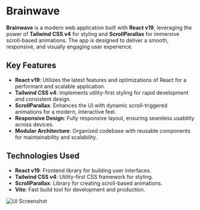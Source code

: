 # Brainwave

**Brainwave** is a modern web application built with **React v19**, leveraging the power of **Tailwind CSS v4** for styling and **ScrollParallax** for immersive scroll-based animations. The app is designed to deliver a smooth, responsive, and visually engaging user experience.

## Key Features

- **React v19**: Utilizes the latest features and optimizations of React for a performant and scalable application.
- **Tailwind CSS v4**: Implements utility-first styling for rapid development and consistent design.
- **ScrollParallax**: Enhances the UI with dynamic scroll-triggered animations for a modern, interactive feel.
- **Responsive Design**: Fully responsive layout, ensuring seamless usability across devices.
- **Modular Architecture**: Organized codebase with reusable components for maintainability and scalability.

## Technologies Used

- **React v19**: Frontend library for building user interfaces.
- **Tailwind CSS v4**: Utility-first CSS framework for styling.
- **ScrollParallax**: Library for creating scroll-based animations.
- **Vite**: Fast build tool for development and production.

![UI Screenshot](./src/assets/screenshots/Brainwave.png)

